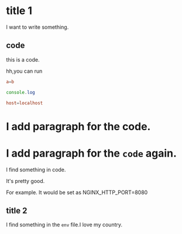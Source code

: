 # title 1

I want to write something.

## code


this is a code.

hh,you can run 

```conf
a=b
```

```js
console.log
```

```conf
host=localhost
```

# I add paragraph for the code.

# I add paragraph for the `code` again.

I find something in code.

It's pretty good.

For example. It would be set as NGINX_HTTP_PORT=8080

## title 2

I find something in the `env` file.I love my country.
